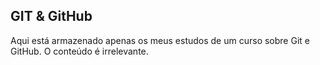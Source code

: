 ## GIT & GitHub

Aqui está armazenado apenas os meus estudos de um curso sobre Git e GitHub.
O conteúdo é irrelevante.
